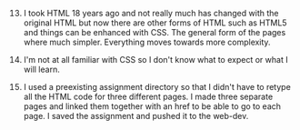 
13.  I took HTML 18 years ago and not really much has changed with the original HTML but now there are other forms of HTML such as HTML5 and things can be enhanced with CSS.  The general form of the pages where much simpler.  Everything moves towards more complexity.  

14.  I'm not at all familiar with CSS so I don't know what to expect or what I will learn.  

15.  I used a preexisting assignment directory so that I didn't have to retype all the HTML code for three different pages.  I made three separate pages and linked them together with an href to be able to go to each page.  I saved the assignment and pushed it to the web-dev.  
